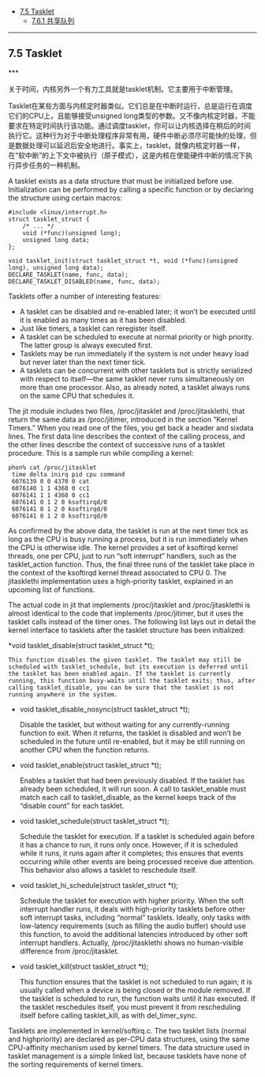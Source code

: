 * [7.5 Tasklet](#7.5)
    * [7.6.1 共享队列](#7.6.1)

***
<h2 id="7.5">7.5 Tasklet</h2>
***

关于时间，内核另外一个有力工具就是tasklet机制。它主要用于中断管理。

Tasklet在某些方面与内核定时器类似。它们总是在中断时运行，总是运行在调度它们的CPU上，且能够接受unsigned long类型的参数。又不像内核定时器，不能要求在特定时间执行该功能。通过调度tasklet，你可以让内核选择在稍后的时间执行它。这种行为对于中断处理程序非常有用，硬件中断必须尽可能快的处理，但是数据处理可以延迟后安全地进行。事实上，tasklet，就像内核定时器一样，在“软中断”的上下文中被执行（原子模式），这是内核在使能硬件中断的情况下执行异步任务的一种机制。

A tasklet exists as a data structure that must be initialized before use. Initialization can be performed by calling a specific function or by declaring the structure using certain macros:

    #include <linux/interrupt.h>
    struct tasklet_struct {
        /* ... */
        void (*func)(unsigned long);
        unsigned long data;
    };

    void tasklet_init(struct tasklet_struct *t, void (*func)(unsigned long), unsigned long data);
    DECLARE_TASKLET(name, func, data);
    DECLARE_TASKLET_DISABLED(name, func, data);

Tasklets offer a number of interesting features:

* A tasklet can be disabled and re-enabled later; it won’t be executed until it is enabled as many times as it has been disabled.
* Just like timers, a tasklet can reregister itself.
* A tasklet can be scheduled to execute at normal priority or high priority. The latter group is always executed first.
* Tasklets may be run immediately if the system is not under heavy load but never later than the next timer tick.
* A tasklets can be concurrent with other tasklets but is strictly serialized with respect to itself—the same tasklet never runs simultaneously on more than one processor. Also, as already noted, a tasklet always runs on the same CPU that schedules it.

The jit module includes two files, /proc/jitasklet and /proc/jitasklethi, that return the same data as /proc/jitimer, introduced in the section “Kernel Timers.” When you read one of the files, you get back a header and sixdata lines. The first data line describes the context of the calling process, and the other lines describe the context of successive runs of a tasklet procedure. This is a sample run while compiling a kernel:

    phon% cat /proc/jitasklet
     time delta inirq pid cpu command
     6076139 0 0 4370 0 cat
     6076140 1 1 4368 0 cc1
     6076141 1 1 4368 0 cc1
     6076141 0 1 2 0 ksoftirqd/0
     6076141 0 1 2 0 ksoftirqd/0
     6076141 0 1 2 0 ksoftirqd/0

As confirmed by the above data, the tasklet is run at the next timer tick as long as the CPU is busy running a process, but it is run immediately when the CPU is otherwise idle. The kernel provides a set of ksoftirqd kernel threads, one per CPU, just to run “soft interrupt” handlers, such as the tasklet_action function. Thus, the final three runs of the tasklet take place in the context of the ksoftirqd kernel thread associated to CPU 0. The jitasklethi implementation uses a high-priority tasklet, explained in an upcoming list of functions.

The actual code in jit that implements /proc/jitasklet and /proc/jitasklethi is almost identical to the code that implements /proc/jitimer, but it uses the tasklet calls instead of the timer ones. The following list lays out in detail the kernel interface to tasklets after the tasklet structure has been initialized:

*void tasklet_disable(struct tasklet_struct *t);

    This function disables the given tasklet. The tasklet may still be scheduled with tasklet_schedule, but its execution is deferred until the tasklet has been enabled again. If the tasklet is currently running, this function busy-waits until the tasklet exits; thus, after calling tasklet_disable, you can be sure that the tasklet is not running anywhere in the system.

* void tasklet_disable_nosync(struct tasklet_struct *t);

    Disable the tasklet, but without waiting for any currently-running function to exit. When it returns, the tasklet is disabled and won’t be scheduled in the future until re-enabled, but it may be still running on another CPU when the function returns.

* void tasklet_enable(struct tasklet_struct *t);

    Enables a tasklet that had been previously disabled. If the tasklet has already been scheduled, it will run soon. A call to tasklet_enable must match each call to tasklet_disable, as the kernel keeps track of the “disable count” for each tasklet.

* void tasklet_schedule(struct tasklet_struct *t);

    Schedule the tasklet for execution. If a tasklet is scheduled again before it has a chance to run, it runs only once. However, if it is scheduled while it runs, it runs again after it completes; this ensures that events occurring while other events are being processed receive due attention. This behavior also allows a tasklet to reschedule itself.

* void tasklet_hi_schedule(struct tasklet_struct *t);

    Schedule the tasklet for execution with higher priority. When the soft interrupt handler runs, it deals with high-priority tasklets before other soft interrupt tasks, including “normal” tasklets. Ideally, only tasks with low-latency requirements (such as filling the audio buffer) should use this function, to avoid the additional latencies introduced by other soft interrupt handlers. Actually, /proc/jitasklethi shows no human-visible difference from /proc/jitasklet.

* void tasklet_kill(struct tasklet_struct *t);

    This function ensures that the tasklet is not scheduled to run again; it is usually called when a device is being closed or the module removed. If the tasklet is scheduled to run, the function waits until it has executed. If the tasklet reschedules itself, you must prevent it from rescheduling itself before calling tasklet_kill, as with del_timer_sync.

Tasklets are implemented in kernel/softirq.c. The two tasklet lists (normal and highpriority) are declared as per-CPU data structures, using the same CPU-affinity mechanism used by kernel timers. The data structure used in tasklet management is a simple linked list, because tasklets have none of the sorting requirements of kernel timers.

